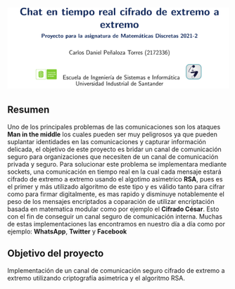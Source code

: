 
# ![logo][]

## Resumen

Uno de los principales problemas de las comunicaciones son los ataques **Man in the middle** los cuales pueden ser muy peligrosos ya que pueden suplantar identidades en las comunicaciones y capturar información delicada, el objetivo de este proyecto es bridar un canal de comunicación seguro para organizaciones que necesiten de un canal de comunicación privada y seguro.
Para solucionar este problema se implementara mediante sockets, una comunicación en tiempo real en la cual cada mensaje estará cifrado de extremo a extremo usando el algotimo asimetrico **RSA**, pues es el primer y más utilizado algoritmo de este tipo y es válido tanto para cifrar como para firmar digitalmente, es mas rapido y disminuye notablemente el peso de los mensajes encriptados a coparación de utilizar encriptación basada en matematica modular como por ejemplo el **Cifrado César**. Esto con el fin de conseguir un canal seguro de comunicación interna. Muchas de estas implementaciones las encontramos en nuestro día a día como por ejemplo:  **WhatsApp**, **Twitter** y **Facebook**

## Objetivo del proyecto

Implementación de un canal de comunicación seguro cifrado de extremo a extremo utilizando criptografía asimetrica y el algoritmo RSA.

[logo]: https://github.com/Pholluxion/Proyecto-Matematicas-Discretas-2021-2-UIS/blob/main/assets/new_banner.png
